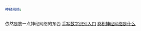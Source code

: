 ```yaml
---
神经网络:
---
```

依然是放一点神经网络的东西
[手写数字识别入门](https://zhuanlan.zhihu.com/p/137571225)
[卷积神经网络是什么](https://blog.csdn.net/jiaoyangwm/article/details/80011656)
